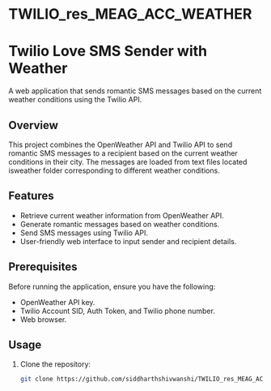 # TWILIO_res_MEAG_ACC_WEATHER

# Twilio Love SMS Sender with Weather

A web application that sends romantic SMS messages based on the current weather conditions using the Twilio API.

## Overview

This project combines the OpenWeather API and Twilio API to send romantic SMS messages to a recipient based on the current weather conditions in their city. The messages are loaded from text files located isweather folder corresponding to different weather conditions.

## Features

- Retrieve current weather information from OpenWeather API.
- Generate romantic messages based on weather conditions.
- Send SMS messages using Twilio API.
- User-friendly web interface to input sender and recipient details.

## Prerequisites

Before running the application, ensure you have the following:

- OpenWeather API key.
- Twilio Account SID, Auth Token, and Twilio phone number.
- Web browser.

## Usage

1. Clone the repository:

   ```bash
   git clone https://github.com/siddharthshivwanshi/TWILIO_res_MEAG_ACC_WEATHER
